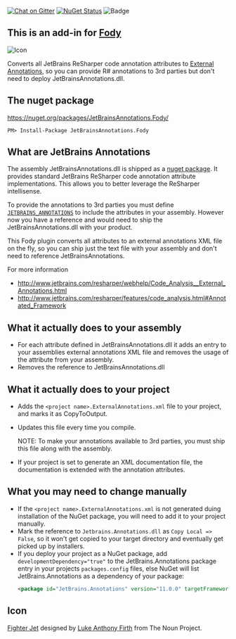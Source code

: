 [![Chat on Gitter](https://img.shields.io/gitter/room/fody/fody.svg?style=flat)](https://gitter.im/Fody/Fody)
[![NuGet Status](http://img.shields.io/nuget/v/JetBrainsAnnotations.Fody.svg?style=flat)](https://www.nuget.org/packages/JetBrainsAnnotations.Fody/)
![Badge](https://tom-englert.visualstudio.com/_apis/public/build/definitions/75bf84d2-d359-404a-a712-07c9f693f635/14/badge)

## This is an add-in for [Fody](https://github.com/Fody/Fody/) 

![Icon](https://raw.github.com/Fody/JetBrainsAnnotations/master/Icons/package_icon.png)

Converts all JetBrains ReSharper code annotation attributes to [External Annotations](https://www.jetbrains.com/help/resharper/Code_Analysis__External_Annotations.html), 
so you can provide R# annotations to 3rd parties but don't need to deploy JetBrainsAnnotations.dll. 


## The nuget package

https://nuget.org/packages/JetBrainsAnnotations.Fody/

    PM> Install-Package JetBrainsAnnotations.Fody


## What are JetBrains Annotations

The assembly JetBrainsAnnotations.dll is shipped as a [nuget package](https://www.nuget.org/packages/JetBrains.Annotations/).
It provides standard JetBrains ReSharper code annotation attribute implementations. 
This allows you to better leverage the ReSharper intellisense.

To provide the annotations to 3rd parties you must define [`JETBRAINS_ANNOTATIONS`](https://www.jetbrains.com/help/resharper/Code_Analysis__Annotations_in_Source_Code.html) to include the attributes in your assembly.
However now you have a reference and would need to ship the JetBrainsAnnotations.dll with your product. 

This Fody plugin converts all attributes to an external annotations XML file on the fly, so you 
can ship just the text file with your assembly and don't need to reference JetBrainsAnnotations.

For more information 

 * http://www.jetbrains.com/resharper/webhelp/Code_Analysis__External_Annotations.html 
 * http://www.jetbrains.com/resharper/features/code_analysis.html#Annotated_Framework


## What it actually does to your assembly

 * For each attribute defined in JetBrainsAnnotations.dll it adds an entry to your
   assemblies external annotations XML file and removes the usage of the attribute from your assembly.
 * Removes the reference to JetBrainsAnnotations.dll

## What it actually does to your project

* Adds the `<project name>.ExternalAnnotations.xml` file to your project, and marks it as CopyToOutput.
* Updates this file every time you compile.

  NOTE: To make your annotations available to 3rd parties, you must ship this file along with the assembly.

* If your project is set to generate an XML documentation file, the documentation is extended with 
  the annotation attributes. 
  

## What you may need to change manually

* If the `<project name>.ExternalAnnotations.xml` is not generated duing installation of the NuGet package, you will need to add it to your project manually.
* Mark the reference to `Jetbrains.Annotations.dll` as `Copy Local => False`, so it won't get copied to your 
  target directory and eventually get picked up by installers.
* If you deploy your project as a NuGet package, add `developmentDependency="true"` to the 
  JetBrains.Annotations package entry in your projects `packages.config` files, else NuGet will list JetBrains.Annotations 
  as a dependency of your package:
    ```xml
    <package id="JetBrains.Annotations" version="11.0.0" targetFramework="net452" developmentDependency="true" />
    ```




## Icon

<a href="http://thenounproject.com/noun/fighter-jet/#icon-No9259" target="_blank">Fighter Jet</a> designed by <a href="http://thenounproject.com/lukefirth" target="_blank">Luke Anthony Firth</a> from The Noun Project.
